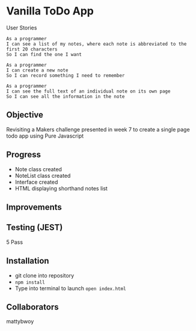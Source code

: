 # Vanilla ToDo App

User Stories

```
As a programmer
I can see a list of my notes, where each note is abbreviated to the first 20 characters
So I can find the one I want

As a programmer
I can create a new note
So I can record something I need to remember

As a programmer
I can see the full text of an individual note on its own page
So I can see all the information in the note

```

## Objective
Revisiting a Makers challenge presented in week 7 to create a single page todo app using Pure Javascript

## Progress
- Note class created
- NoteList class created
- Interface created
- HTML displaying shorthand notes list

## Improvements

## Testing (JEST)
5 Pass

## Installation
- git clone into repository
- ```npm install```
- Type into terminal to launch ```open index.html```


## Collaborators
mattybwoy